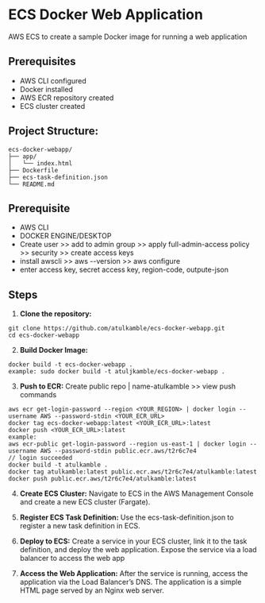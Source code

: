 # ECS Docker Web Application

AWS ECS to create a sample Docker image for running a web application

## Prerequisites

- AWS CLI configured
- Docker installed
- AWS ECR repository created
- ECS cluster created

## Project Structure:
```
ecs-docker-webapp/
├── app/
│   └── index.html
├── Dockerfile
├── ecs-task-definition.json
└── README.md
```
## Prerequisite
- AWS CLI
- DOCKER ENGINE/DESKTOP
- Create user >> add to admin group >> apply full-admin-access policy >> security >> create access keys
- install awscli >> aws --version >> aws configure
- enter access key, secret access key, region-code, outpute-json 

## Steps

1. **Clone the repository:**
```
git clone https://github.com/atulkamble/ecs-docker-webapp.git
cd ecs-docker-webapp
```
2. **Build Docker Image:**
```
docker build -t ecs-docker-webapp .
example: sudo docker build -t atuljkamble/ecs-docker-webapp .
```

3. **Push to ECR:**
Create public repo | name-atulkamble >> view push commands
```
aws ecr get-login-password --region <YOUR_REGION> | docker login --username AWS --password-stdin <YOUR_ECR_URL>
docker tag ecs-docker-webapp:latest <YOUR_ECR_URL>:latest
docker push <YOUR_ECR_URL>:latest
example:
aws ecr-public get-login-password --region us-east-1 | docker login --username AWS --password-stdin public.ecr.aws/t2r6c7e4
// login succeeded
docker build -t atulkamble .
docker tag atulkamble:latest public.ecr.aws/t2r6c7e4/atulkamble:latest
docker push public.ecr.aws/t2r6c7e4/atulkamble:latest
```
4. **Create ECS Cluster:**
Navigate to ECS in the AWS Management Console and create a new ECS cluster (Fargate).

5. **Register ECS Task Definition:**
Use the ecs-task-definition.json to register a new task definition in ECS.

6. **Deploy to ECS:**
Create a service in your ECS cluster, link it to the task definition, and deploy the web application.
Expose the service via a load balancer to access the web app

7. **Access the Web Application:**
After the service is running, access the application via the Load Balancer’s DNS.
The application is a simple HTML page served by an Nginx web server.
